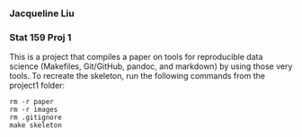 ### Jacqueline Liu
### Stat 159 Proj 1

This is a project that compiles a paper on tools for reproducible data science 
(Makefiles, Git/GitHub, pandoc, and markdown) by using those very tools. To
recreate the skeleton, run the following commands from the project1 folder:
```
rm -r paper
rm -r images
rm .gitignore
make skeleton
```